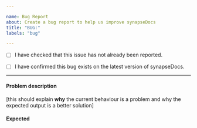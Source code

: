 ```yaml
---

name: Bug Report
about: Create a bug report to help us improve synapseDocs
title: "BUG:"
labels: "bug"

---
```


- [ ] I have checked that this issue has not already been reported.

- [ ] I have confirmed this bug exists on the latest version of synapseDocs.


---

#### Problem description

[this should explain **why** the current behaviour is a problem and why the expected output is a better solution]

#### Expected

